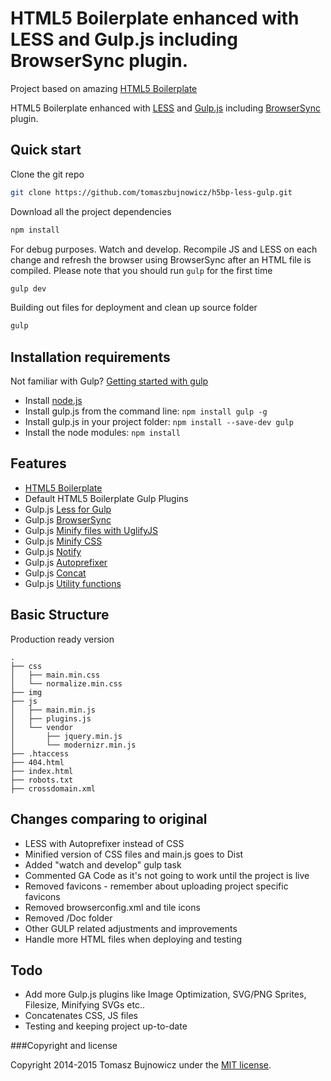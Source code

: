 # HTML5 Boilerplate enhanced with LESS and Gulp.js including BrowserSync plugin.

Project based on amazing [HTML5 Boilerplate](https://github.com/h5bp/html5-boilerplate)

HTML5 Boilerplate enhanced with [LESS](http://www.lesscss.org/) and [Gulp.js](http://gulpjs.com/) including [BrowserSync](http://www.browsersync.io) plugin. 

## Quick start

Clone the git repo
```sh
git clone https://github.com/tomaszbujnowicz/h5bp-less-gulp.git
```
Download all the project dependencies
```sh
npm install
```
For debug purposes. Watch and develop. Recompile JS and LESS on each change and refresh the browser using BrowserSync after an HTML file is compiled. Please note that you should run `gulp` for the first time 
```sh
gulp dev
```
Building out files for deployment and clean up source folder
```sh
gulp
```
## Installation requirements

Not familiar with Gulp? [Getting started with gulp](http://markgoodyear.com/2014/01/getting-started-with-gulp/)
* Install [node.js](http://nodejs.org/)
* Install gulp.js from the command line: `npm install gulp -g`
* Install gulp.js in your project folder: `npm install --save-dev gulp`
* Install the node modules: `npm install`

## Features

* [HTML5 Boilerplate](https://github.com/h5bp/html5-boilerplate)
* Default HTML5 Boilerplate Gulp Plugins
* Gulp.js [Less for Gulp](https://www.npmjs.org/package/gulp-less)
* Gulp.js [BrowserSync](http://www.browsersync.io/)
* Gulp.js [Minify files with UglifyJS](https://www.npmjs.org/package/gulp-uglify)
* Gulp.js [Minify CSS](https://www.npmjs.org/package/gulp-minify-css)
* Gulp.js [Notify](https://www.npmjs.org/package/gulp-notify)
* Gulp.js [Autoprefixer](https://www.npmjs.org/package/gulp-autoprefixer)
* Gulp.js [Concat](https://www.npmjs.org/package/gulp-concat)
* Gulp.js [Utility functions](https://www.npmjs.org/package/gulp-util)

## Basic Structure

Production ready version

```
.
├── css
│   ├── main.min.css
│   └── normalize.min.css
├── img
├── js
│   ├── main.min.js
│   ├── plugins.js
│   └── vendor
│       ├── jquery.min.js
│       └── modernizr.min.js
├── .htaccess
├── 404.html
├── index.html
├── robots.txt
├── crossdomain.xml
```

## Changes comparing to original

* LESS with Autoprefixer instead of CSS
* Minified version of CSS files and main.js goes to Dist
* Added "watch and develop" gulp task
* Commented GA Code as it's not going to work until the project is live
* Removed favicons - remember about uploading project specific favicons
* Removed browserconfig.xml and tile icons
* Removed /Doc folder
* Other GULP related adjustments and improvements
* Handle more HTML files when deploying and testing

## Todo

* Add more Gulp.js plugins like Image Optimization, SVG/PNG Sprites, Filesize, Minifying SVGs etc..
* Concatenates CSS, JS files
* Testing and keeping project up-to-date


###Copyright and license

Copyright 2014-2015 Tomasz Bujnowicz under the [MIT license](http://opensource.org/licenses/MIT).
